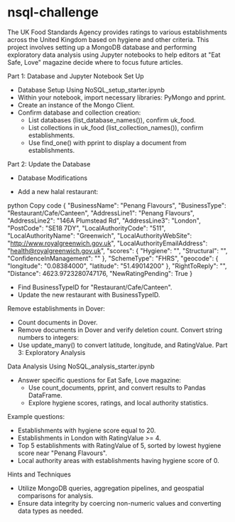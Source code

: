 # nsql-challenge
The UK Food Standards Agency provides ratings to various establishments across the United Kingdom based on hygiene and other criteria. This project involves setting up a MongoDB database and performing exploratory data analysis using Jupyter notebooks to help editors at "Eat Safe, Love" magazine decide where to focus future articles.

Part 1: Database and Jupyter Notebook Set Up
- Database Setup Using NoSQL_setup_starter.ipynb
- Within your notebook, import necessary libraries: PyMongo and pprint.
- Create an instance of the Mongo Client.
- Confirm database and collection creation:
  - List databases (list_database_names()), confirm uk_food.
  - List collections in uk_food (list_collection_names()), confirm establishments.
  - Use find_one() with pprint to display a document from establishments.
    
Part 2: Update the Database
- Database Modifications

- Add a new halal restaurant:

python
Copy code
{
    "BusinessName": "Penang Flavours",
    "BusinessType": "Restaurant/Cafe/Canteen",
    "AddressLine1": "Penang Flavours",
    "AddressLine2": "146A Plumstead Rd",
    "AddressLine3": "London",
    "PostCode": "SE18 7DY",
    "LocalAuthorityCode": "511",
    "LocalAuthorityName": "Greenwich",
    "LocalAuthorityWebSite": "http://www.royalgreenwich.gov.uk",
    "LocalAuthorityEmailAddress": "health@royalgreenwich.gov.uk",
    "scores": {
        "Hygiene": "",
        "Structural": "",
        "ConfidenceInManagement": ""
    },
    "SchemeType": "FHRS",
    "geocode": {
        "longitude": "0.08384000",
        "latitude": "51.49014200"
    },
    "RightToReply": "",
    "Distance": 4623.9723280747176,
    "NewRatingPending": True
}

- Find BusinessTypeID for "Restaurant/Cafe/Canteen".
- Update the new restaurant with BusinessTypeID.

Remove establishments in Dover:
- Count documents in Dover.
- Remove documents in Dover and verify deletion count.
Convert string numbers to integers:
- Use update_many() to convert latitude, longitude, and RatingValue.
Part 3: Exploratory Analysis

Data Analysis Using NoSQL_analysis_starter.ipynb
  - Answer specific questions for Eat Safe, Love magazine:
    - Use count_documents, pprint, and convert results to Pandas DataFrame.
    - Explore hygiene scores, ratings, and local authority statistics.

Example questions:
- Establishments with hygiene score equal to 20.
- Establishments in London with RatingValue >= 4.
- Top 5 establishments with RatingValue of 5, sorted by lowest hygiene score near "Penang Flavours".
- Local authority areas with establishments having hygiene score of 0.

Hints and Techniques
- Utilize MongoDB queries, aggregation pipelines, and geospatial comparisons for analysis.
- Ensure data integrity by coercing non-numeric values and converting data types as needed.
